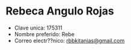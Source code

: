 # Rebeca Angulo Rojas
* Clave unica: 175311
* Nombre preferido: Rebe
* Correo electr??nico: rbbkitanias@gmail.com
